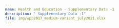 ```yaml
---
name: Health and Education - Supplementary Data -1
description: " Supplementary Data -1"
file: img/wpp2017_medium-variant_july2021.xlsx
---
```

